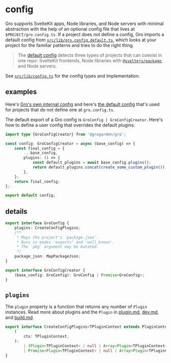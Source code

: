 # config

Gro supports SvelteKit apps, Node libraries, and Node servers with minimal abstraction
with the help of an optional config file that lives at `$PROJECT/gro.config.ts`.
If a project does not define a config, Gro imports a default config from
[`src/lib/gro.config.default.ts`](/src/lib/gro.config.default.ts),
which looks at your project for the familiar patterns and tries to do the right thing.

> The [default config](/src/lib/gro.config.default.ts)
> detects three types of projects that can coexist in one repo:
> SvelteKit frontends,
> Node libraries with [`@sveltejs/package`](https://kit.svelte.dev/docs/packaging),
> and Node servers.

See [`src/lib/config.ts`](/src/lib/config.ts) for the config types and implementation.

## examples

Here's [Gro's own internal config](/gro.config.ts) and
here's [the default config](/src/lib/gro.config.default.ts)
that's used for projects that do not define one at `gro.config.ts`.

The default export of a Gro config is `GroConfig | GroConfigCreator`.
Here's how to define a user config that overrides the default plugins:

```ts
import type {GroConfigCreator} from '@grogarden/gro';

const config: GroConfigCreator = async (base_config) => {
	const final_config = {
		...base_config,
		plugins: () => {
			const default_plugins = await base_config.plugins();
			return default_plugins.concat(create_some_custom_plugin());
		},
	};
	return final_config;
};

export default config;
```

## details

```ts
export interface GroConfig {
	plugins: CreateConfigPlugins;
	/**
	 * Maps the project's `package.json`.
	 * Runs in modes 'exports' and 'well_known'.
	 * The `pkg` argument may be mutated.
	 */
	package_json: MapPackageJson;
}

export interface GroConfigCreator {
	(base_config: GroConfig): GroConfig | Promise<GroConfig>;
}
```

## `plugins`

The `plugin` property is a function that returns any number of `Plugin` instances.
Read more about plugins and the `Plugin` in
[plugin.md](plugin.md), [dev.md](dev.md#plugin), and [build.md](build.md#plugin).

```ts
export interface CreateConfigPlugins<TPluginContext extends PluginContext = PluginContext> {
	(
		ctx: TPluginContext,
	):
		| (Plugin<TPluginContext> | null | Array<Plugin<TPluginContext> | null>)
		| Promise<Plugin<TPluginContext> | null | Array<Plugin<TPluginContext> | null>>;
}
```

